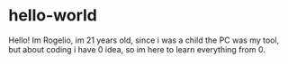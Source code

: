 # hello-world

Hello!
Im Rogelio, im 21 years old, since i was a child the PC was my tool, but about coding i have 0 idea, so im here to learn everything from 0.
